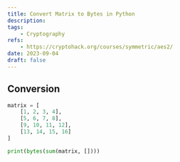 ```yaml
---
title: Convert Matrix to Bytes in Python
description:
tags:
    - Cryptography
refs:
    - https://cryptohack.org/courses/symmetric/aes2/
date: 2023-09-04
draft: false
---
```


## Conversion

```python
matrix = [
	[1, 2, 3, 4],
	[5, 6, 7, 8],
	[9, 10, 11, 12],
	[13, 14, 15, 16]
]

print(bytes(sum(matrix, [])))
```
